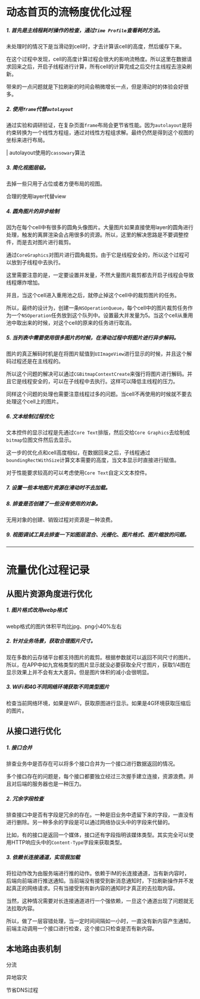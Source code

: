 
# 动态首页的流畅度优化过程 

##### 1. 首先是主线程耗时操作的检查，通过`Time Profile`查看耗时方法。

未处理时的情况下是当滑动到cell时，才去计算该cell的高度，然后缓存下来。

在这个过程中发现，cell的高度计算过程会很大的影响流畅度。所以这里在数据请求回来之后，开启子线程进行计算，所有cell的计算完成之后交付主线程去渲染刷新。

带来的一点问题就是下拉刷新的时间会稍微增长一点，但是滑动时的体验会好很多。

##### 2. 使用`frame`代替`autolayout`

通过实验和调研验证，在复杂页面`frame`布局会更节省性能。因为`autolayout`是将约束转换为一个线性方程组，通过对线性方程组求解。最终仍然是得到这个视图的坐标来进行布局。

| autolayout使用的`cassowary`算法

##### 3. 简化视图层级。

去掉一些只用于占位或者方便布局的视图。

合理的使用layer代替view

##### 4. 圆角图片的异步绘制

因为在每个cell中有很多的圆角头像图片。大量图片如果直接使用layer的圆角进行处理，触发的离屏渲染会占用很多的资源。所以，这里的解决思路是不要调整控件，而是去对图片进行裁剪。

通过`CoreGraphics`对图片进行圆角裁剪。由于它是线程安全的，所以这个过程可以放到子线程中去执行。

这里需要注意的是，一定要设置并发量，不然大量图片裁剪都去开启子线程会导致线程爆炸增加。

并且，当这个cell进入重用池之后，就停止掉这个cell中的裁剪图片的任务。

所以，最终的设计为，创建一条`NSOperationQueue`，每个cell中的图片裁剪任务作为一个`NSOperation`任务放到这个队列中。设置最大并发量为5。当这个cell从重用池中取出来的时候，对这个cell的原来的任务进行取消。

##### 5. 当列表中需要使用很多图片的时候，在滑动过程中将图片进行异步解码。

图片的真正解码时机是在将图片赋值到`UIImageView`进行显示的时候，并且这个解码过程还是在主线程的。

所以这个问题的解决可以通过`CGBitmapContextCreate`来强行将图片进行解码。并且它是线程安全的，可以在子线程中去执行。这样可以降低主线程的压力。

同样这个问题的处理也需要注意线程过多的问题。当cell不再使用的时候就不要去处理这个cell上的图片。

##### 6. 文本绘制过程优化

文本控件的显示过程是先通过`Core Text`排版，然后交给`Core Graphics`去绘制成`bitmap`位图文件然后去显示。

这一步的优化点和cell高度相似，在数据回来之后，子线程通过`boundingRectWithSize`计算文本需要的高度，当文本显示时直接进行赋值。

对于性能要求较高的可以考虑使用`Core Text`自定义文本控件。

##### 7. 设置一些本地图片资源在滑动时不去加载。

##### 8. 排查是否创建了一些没有使用的对象。

无用对象的创建、销毁过程对资源是一种浪费。

##### 9. 视图调试工具去排查一下如图层混合、光栅化、图片格式、图片缩放的问题。

***

# 流量优化过程记录

## 从图片资源角度进行优化

##### 1. 图片格式改用webp格式

webp格式的图片体积平均比jpg、png小40%左右

##### 2. 针对业务场景，获取合理图片尺寸。

现在多数的云存储平台都支持图片的裁剪。根据参数就可以返回不同尺寸的图片。所以，在APP中如九宫格类型的图片显示就没必要获取全尺寸图片，获取1/4图在显示效果上并不会有太大差异。但是图片体积的减小会很明显。

##### 3. WiFi和4G不同网络环境获取不同类型图片

检查当前网络环境，如果是WiFi，获取原图进行显示。如果是4G环境获取压缩后的图片。

## 从接口进行优化

##### 1. 接口合并

排查业务中是否存在可以将多个接口合并为一个接口进行数据返回的情况。

多个接口存在的问题是，每个接口都要独立经过三次握手建立连接，资源浪费。并且对后端的服务器也是一种压力。

##### 2. 冗余字段检查

排查接口中是否有字段是冗余的存在。一种是旧业务中遗留下来的字段，一直没有进行删除。另一种多余的字段是可以通过网络协议头中的字段来代替的。

比如，有的接口是返回一个媒体，接口还有字段指明该媒体类型。其实完全可以使用HTTP响应头中的`Content-Type`字段来获取类型。

##### 3. 依赖长连接通道，实现假加载

将拉动作改为由服务端进行推的动作。依赖于IM的长连接通道，当有新内容时，后端向前端进行推送通知。当前端没有接受到新消息通知时，下拉刷新操作并不发起真正的网络请求。只有当接受到有新内容的通知时才真正的去拉取内容。

当然，这种情况需要对长连接通道进行一个强依赖，一旦这个通道出现了问题就无法拉取内容。

所以，做了一层容错处理，当一定时间间隔如一小时，一直没有新内容产生通知，前端主动调用一个接口进行检查，这个接口只检查是否有新内容。

## 本地路由表机制

分流

异地容灾

节省DNS过程

